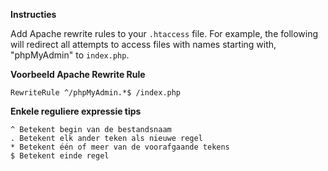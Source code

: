 <!-- Filename: How_do_you_block_directory_scans_using_htaccess%3F / Display title: Hoe blokkeert u map-scans met behulp van htaccess? -->

**Instructies**

Add Apache rewrite rules to your `.htaccess` file. For example, the
following will redirect all attempts to access files with names starting
with, "phpMyAdmin" to `index.php`.

  
**Voorbeeld Apache Rewrite Rule**

    RewriteRule ^/phpMyAdmin.*$ /index.php

  
**Enkele reguliere expressie tips**

    ^ Betekent begin van de bestandsnaam
    . Betekent elk ander teken als nieuwe regel
    * Betekent één of meer van de voorafgaande tekens
    $ Betekent einde regel
